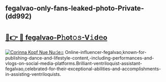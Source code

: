## fegalvao-only-fans​-leaked-photo​-Private-(dd992)


# <h2><a href="https://mediaupload.pro?title=fegalvao&ref=git">🔗👉 🔴 fegalvao-P𝚑ot𝚘𝚜-V𝚒d𝚎o</a></h2>

[![Corinna Kopf Nue Nu𝚍e𝚜](https://i.imgur.com/0qMVB7G.gif)](https://mediaupload.pro?title=fegalvao&ref=git)
Online-influencer-fegalvao,known-for-publishing-dance-and-lifestyle-content,-including-performances-and-vlogs-on-social-media-platforms.Brilliant-ventriloquist-assistant-fegalvao,celebrated-for-their-exceptional-abilities-and-accomplishments-in-assisting-ventriloquists.  